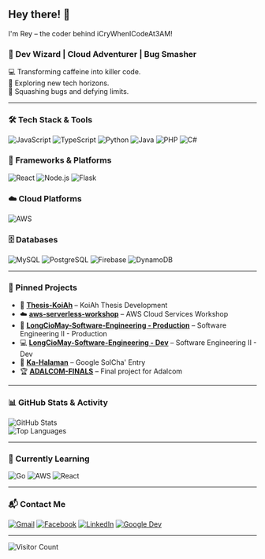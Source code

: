 ## Hey there! 👋

I'm Rey – the coder behind iCryWhenICodeAt3AM!

### 🚀 Dev Wizard | Cloud Adventurer | Bug Smasher

💻 Transforming caffeine into killer code.  
🔭 Exploring new tech horizons.  
🐞 Squashing bugs and defying limits.

---

### 🛠 Tech Stack & Tools
![JavaScript](https://img.shields.io/badge/JavaScript-F7DF1E?style=for-the-badge&logo=javascript&logoColor=black)  ![TypeScript](https://img.shields.io/badge/TypeScript-3178C6?style=for-the-badge&logo=typescript&logoColor=white)  ![Python](https://img.shields.io/badge/Python-3776AB?style=for-the-badge&logo=python&logoColor=white)  ![Java](https://img.shields.io/badge/Java-007396?style=for-the-badge&logo=java&logoColor=white)  ![PHP](https://img.shields.io/badge/PHP-777BB4?style=for-the-badge&logo=php&logoColor=white)  ![C#](https://img.shields.io/badge/C%23-239120?style=for-the-badge&logo=c-sharp&logoColor=white)

### 🧩 Frameworks & Platforms
![React](https://img.shields.io/badge/React-20232A?style=for-the-badge&logo=react&logoColor=61DAFB)  ![Node.js](https://img.shields.io/badge/Node.js-43853D?style=for-the-badge&logo=node.js&logoColor=white)  ![Flask](https://img.shields.io/badge/Flask-000000?style=for-the-badge&logo=flask&logoColor=white)

### ☁️ Cloud Platforms
![AWS](https://img.shields.io/badge/Amazon_AWS-232F3E?style=for-the-badge&logo=amazon-aws&logoColor=white)

### 🗄️ Databases
![MySQL](https://img.shields.io/badge/MySQL-4479A1?style=for-the-badge&logo=mysql&logoColor=white)  ![PostgreSQL](https://img.shields.io/badge/PostgreSQL-4169E1?style=for-the-badge&logo=postgresql&logoColor=white)  ![Firebase](https://img.shields.io/badge/Firebase-FFCA28?style=for-the-badge&logo=firebase&logoColor=black)  ![DynamoDB](https://img.shields.io/badge/DynamoDB-4053D6?style=for-the-badge&logo=amazon-dynamodb&logoColor=white)

---

### 📌 Pinned Projects

- 🔬 **[Thesis-KoiAh](https://github.com/iCryWhenICodeAt3AM/Thesis-KoiAh)** – KoiAh Thesis Development  
- ☁️ **[aws-serverless-workshop](https://github.com/iCryWhenICodeAt3AM/aws-serverless-workshop)** – AWS Cloud Services Workshop  
- 🎨 **[LongCioMay-Software-Engineering - Production](https://github.com/iCryWhenICodeAt3AM/Lory)** – Software Engineering II - Production  
- 💻 **[LongCioMay-Software-Engineering - Dev](https://github.com/iCryWhenICodeAt3AM/LongCioMay-Software-Engineering)** – Software Engineering II - Dev  
- 🌱 **[Ka-Halaman](https://github.com/iCryWhenICodeAt3AM/Ka-Halaman)** – Google SolCha' Entry  
- 🏆 **[ADALCOM-FINALS](https://github.com/iCryWhenICodeAt3AM/ADALCOM-FINALS)** – Final project for Adalcom

---

### 📊 GitHub Stats & Activity
![GitHub Stats](https://github-readme-stats.vercel.app/api?username=iCryWhenICodeAt3AM&show_icons=true&theme=dark&hide_border=true)  
![Top Languages](https://github-readme-stats.vercel.app/api/top-langs/?username=iCryWhenICodeAt3AM&layout=compact&theme=dark&hide_border=true)

---

### 🌱 Currently Learning
![Go](https://img.shields.io/badge/Go-00ADD8?style=for-the-badge&logo=go&logoColor=white)  ![AWS](https://img.shields.io/badge/Amazon_AWS-232F3E?style=for-the-badge&logo=amazon-aws&logoColor=white) ![React](https://img.shields.io/badge/React-20232A?style=for-the-badge&logo=react&logoColor=61DAFB)  

---

### 📬 Contact Me
[![Gmail](https://img.shields.io/badge/Gmail-D14836?style=for-the-badge&logo=gmail&logoColor=white)](mailto:reylongnojr@gmail.com)  [![Facebook](https://img.shields.io/badge/Facebook-1877F2?style=for-the-badge&logo=facebook&logoColor=white)](https://www.facebook.com/RDLJ0)  [![LinkedIn](https://img.shields.io/badge/LinkedIn-0A66C2?style=for-the-badge&logo=linkedin&logoColor=white)](https://www.linkedin.com/in/rey-longno-8992a926a/)  [![Google Dev](https://img.shields.io/badge/Google_Dev-4285F4?style=for-the-badge&logo=google-developers&logoColor=white)](https://g.dev/reyph)

---

![Visitor Count](https://komarev.com/ghpvc/?username=iCryWhenICodeAt3AM&color=blue&style=flat)
